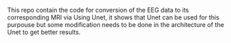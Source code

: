This repo contain the code for conversion of the EEG data to its corresponding MRI via Using Unet, it shows that Unet can be used for this purpouse but some modification needs to be done in the architecture of the Unet to get better results.
